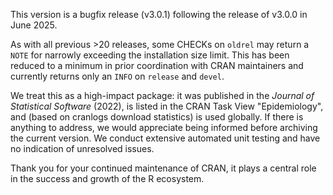 This version is a bugfix release (v3.0.1) following the release of v3.0.0 in June 2025.

As with all previous >20 releases, some CHECKs on `oldrel` may return a `NOTE` for narrowly exceeding the installation size limit. This has been reduced to a minimum in prior coordination with CRAN maintainers and currently returns only an `INFO` on `release` and `devel`.

We treat this as a high-impact package: it was published in the *Journal of Statistical Software* (2022), is listed in the CRAN Task View "Epidemiology", and (based on cranlogs download statistics) is used globally. If there is anything to address, we would appreciate being informed before archiving the current version. We conduct extensive automated unit testing and have no indication of unresolved issues.

Thank you for your continued maintenance of CRAN, it plays a central role in the success and growth of the R ecosystem.
